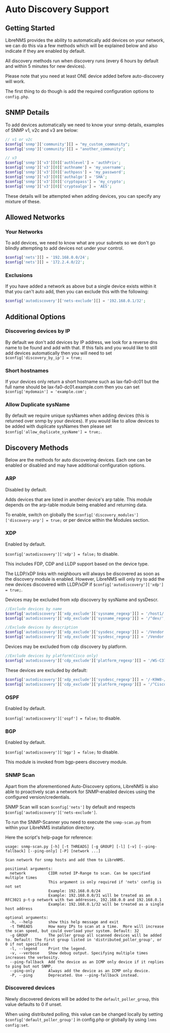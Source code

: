 # Auto Discovery Support

## Getting Started

LibreNMS provides the ability to automatically add devices on your
network, we can do this via a few methods which will be explained
below and also indicate if they are enabled by default.

All discovery methods run when discovery runs (every 6 hours by
default and within 5 minutes for new devices).

Please note that you need at least ONE device added before
auto-discovery will work.

The first thing to do though is add the required configuration options to `config.php`.

## SNMP Details

To add devices automatically we need to know your snmp details,
examples of SNMP v1, v2c and v3 are below:

```php
// v1 or v2c
$config['snmp']['community'][] = "my_custom_community";
$config['snmp']['community'][] = "another_community";

// v3
$config['snmp']['v3'][0]['authlevel'] = 'authPriv';
$config['snmp']['v3'][0]['authname'] = 'my_username';
$config['snmp']['v3'][0]['authpass'] = 'my_password';
$config['snmp']['v3'][0]['authalgo'] = 'SHA';
$config['snmp']['v3'][0]['cryptopass'] = 'my_crypto';
$config['snmp']['v3'][0]['cryptoalgo'] = 'AES';
```

These details will be attempted when adding devices, you can specify
any mixture of these.

## Allowed Networks

### Your Networks

To add devices, we need to know what are your subnets so we don't go
blindly attempting to add devices not under your control.

```php
$config['nets'][] = '192.168.0.0/24';
$config['nets'][] = '172.2.4.0/22';
```

### Exclusions

If you have added a network as above but a single device exists within
it that you can't auto add, then you can exclude this with the following:

```php
$config['autodiscovery']['nets-exclude'][] = '192.168.0.1/32';
```

## Additional Options

### Discovering devices by IP

By default we don't add devices by IP address, we look for a reverse
dns name to be found and add with that. If this fails
and you would like to still add devices automatically then you will
need to set `$config['discovery_by_ip'] = true;`

### Short hostnames

If your devices only return a short hostname such as lax-fa0-dc01 but
the full name should be lax-fa0-dc01.example.com then you can
set `$config['mydomain'] = 'example.com';`

### Allow Duplicate sysName

By default we require unique sysNames when adding devices (this is
returned over snmp by your devices). If you would like to allow
devices to be added with duplicate sysNames then please set
`$config['allow_duplicate_sysName'] = true;`.

## Discovery Methods

Below are the methods for auto discovering devices.  Each one can be
enabled or disabled and may have additional configuration options.

### ARP

Disabled by default.

Adds devices that are listed in another device's arp table.  This
module depends on the arp-table module being enabled and returning
data.

To enable, switch on globally the
`$config['discovery_modules']['discovery-arp'] = true;` or per device
within the Modules section.

### XDP

Enabled by default.

`$config['autodiscovery']['xdp'] = false;` to disable.

This includes FDP, CDP and LLDP support based on the device type.

The LLDP/xDP links with neighbours will always be discovered as soon as the discovery module is enabled.
However, LibreNMS will only try to add the new devices discovered with LLDP/xDP if `$config['autodiscovery']['xdp'] = true;`.

Devices may be excluded from xdp discovery by sysName and sysDescr.

```php
//Exclude devices by name
$config['autodiscovery']['xdp_exclude']['sysname_regexp'][] = '/host1/';
$config['autodiscovery']['xdp_exclude']['sysname_regexp'][] = '/^dev/';

//Exclude devices by description
$config['autodiscovery']['xdp_exclude']['sysdesc_regexp'][] = '/Vendor X/';
$config['autodiscovery']['xdp_exclude']['sysdesc_regexp'][] = '/Vendor Y/';
```

Devices may be excluded from cdp discovery by platform.

```php
//Exclude devices by platform(Cisco only)
$config['autodiscovery']['cdp_exclude']['platform_regexp'][] = '/WS-C3750G/';
```

These devices are excluded by default:

```php
$config['autodiscovery']['xdp_exclude']['sysdesc_regexp'][] = '/-K9W8-/'; // Cisco Lightweight Access Point
$config['autodiscovery']['cdp_exclude']['platform_regexp'][] = '/^Cisco IP Phone/'; //Cisco IP Phone
```

### OSPF

Enabled by default.

`$config['autodiscovery']['ospf'] = false;` to disable.

### BGP

Enabled by default.

`$config['autodiscovery']['bgp'] = false;` to disable.

This module is invoked from bgp-peers discovery module.

### SNMP Scan

Apart from the aforementioned Auto-Discovery options, LibreNMS is also
able to proactively scan a network for SNMP-enabled devices using the
configured version/credentials.

SNMP Scan will scan `$config['nets']` by default and respects `$config['autodiscovery']['nets-exclude']`.

To run the SNMP-Scanner you need to execute the `snmp-scan.py` from
within your LibreNMS installation directory.

Here the script's help-page for reference:

```text
usage: snmp-scan.py [-h] [-t THREADS] [-g GROUP] [-l] [-v] [--ping-fallback] [--ping-only] [-P] [network ...]

Scan network for snmp hosts and add them to LibreNMS.

positional arguments:
  network          CIDR noted IP-Range to scan. Can be specified multiple times
                   This argument is only required if 'nets' config is not set
                   Example: 192.168.0.0/24
                   Example: 192.168.0.0/31 will be treated as an RFC3021 p-t-p network with two addresses, 192.168.0.0 and 192.168.0.1
                   Example: 192.168.0.1/32 will be treated as a single host address

optional arguments:
  -h, --help       show this help message and exit
  -t THREADS       How many IPs to scan at a time.  More will increase the scan speed, but could overload your system. Default: 32
  -g GROUP         The poller group all scanned devices will be added to. Default: The first group listed in 'distributed_poller_group', or 0 if not specificed
  -l, --legend     Print the legend.
  -v, --verbose    Show debug output. Specifying multiple times increases the verbosity.
  --ping-fallback  Add the device as an ICMP only device if it replies to ping but not SNMP.
  --ping-only      Always add the device as an ICMP only device.
  -P, --ping       Deprecated. Use --ping-fallback instead.
```

### Discovered devices

Newly discovered devices will be added to the `default_poller_group`, this value defaults to 0 if unset.

When using distributed polling, this value can be changed locally by setting `$config['default_poller_group']` in config.php or globally by using `lnms config:set`.
